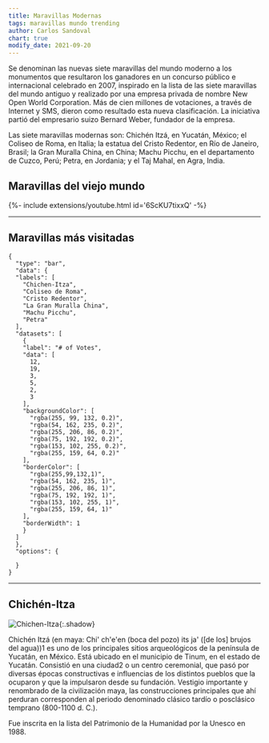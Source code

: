 ```yaml
---
title: Maravillas Modernas
tags: maravillas mundo trending
author: Carlos Sandoval
chart: true
modify_date: 2021-09-20
---
```


Se denominan las nuevas siete maravillas del mundo moderno a los monumentos que resultaron los ganadores en un concurso público e internacional celebrado en 2007, inspirado en la lista de las siete maravillas del mundo antiguo y realizado por una empresa privada de nombre New Open World Corporation. Más de cien millones de votaciones, a través de Internet y SMS, dieron como resultado esta nueva clasificación. La iniciativa partió del empresario suizo Bernard Weber, fundador de la empresa.

Las siete maravillas modernas son: Chichén Itzá, en Yucatán, México; el Coliseo de Roma, en Italia; la estatua del Cristo Redentor, en Río de Janeiro, Brasil; la Gran Muralla China, en China; Machu Picchu, en el departamento de Cuzco, Perú; Petra, en Jordania; y el Taj Mahal, en Agra, India.

## Maravillas del viejo mundo

<div>{%- include extensions/youtube.html id='6ScKU7tixxQ' -%}</div>

---

## Maravillas más visitadas
```chart
{
  "type": "bar",
  "data": {
  "labels": [
    "Chichen-Itza",
    "Coliseo de Roma",
    "Cristo Redentor",
    "La Gran Muralla China",
    "Machu Picchu",
    "Petra"
  ],
  "datasets": [
    {
    "label": "# of Votes",
    "data": [
      12,
      19,
      3,
      5,
      2,
      3
    ],
    "backgroundColor": [
      "rgba(255, 99, 132, 0.2)",
      "rgba(54, 162, 235, 0.2)",
      "rgba(255, 206, 86, 0.2)",
      "rgba(75, 192, 192, 0.2)",
      "rgba(153, 102, 255, 0.2)",
      "rgba(255, 159, 64, 0.2)"
    ],
    "borderColor": [
      "rgba(255,99,132,1)",
      "rgba(54, 162, 235, 1)",
      "rgba(255, 206, 86, 1)",
      "rgba(75, 192, 192, 1)",
      "rgba(153, 102, 255, 1)",
      "rgba(255, 159, 64, 1)"
    ],
    "borderWidth": 1
    }
  ]
  },
  "options": {
      
  }
}
```


---
## Chichén-Itza

![Chichen-Itza](https://upload.wikimedia.org/wikipedia/commons/e/ea/El_Castillo%2C_Chich%C3%A9n_Itz%C3%A1.jpg "Chichen-Itza"){:.shadow}

Chichén Itzá (en maya: Chi' ch'e'en (boca del pozo) its ja' ([de los] brujos del agua))1​ es uno de los principales sitios arqueológicos de la península de Yucatán, en México. Está ubicado en el municipio de Tinum, en el estado de Yucatán. Consistió en una ciudad2​ o un centro ceremonial, que pasó por diversas épocas constructivas e influencias de los distintos pueblos que la ocuparon y que la impulsaron desde su fundación. Vestigio importante y renombrado de la civilización maya, las construcciones principales que ahí perduran corresponden al periodo denominado clásico tardío o posclásico temprano (800-1100 d. C.).

Fue inscrita en la lista del Patrimonio de la Humanidad por la Unesco en 1988.
<!--more-->



